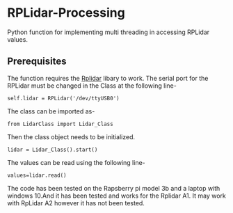 # RPLidar-Processing
Python function for implementing multi threading in accessing RPLidar values.

## Prerequisites

The function requires the [Rplidar](https://github.com/SkoltechRobotics/rplidar) libary to work.
The serial port for the RPLidar must be changed in the Class at the following line-

```
self.lidar = RPLidar('/dev/ttyUSB0')
```

The class can be imported as-

```
from LidarClass import Lidar_Class
```

Then the class object needs to be initialized.

```
lidar = Lidar_Class().start()
```

The values can be read using the following line-

```
values=lidar.read()
```

The code has been tested on the Rapsberry pi model 3b and a laptop with windows 10.And it has been tested and  works for the Rplidar A1.
It may work with RpLidar A2 however it has not been tested.
